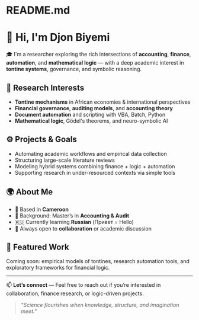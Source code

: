 # README.md 
# 👋 Hi, I'm Djon Biyemi

🎓 I'm a researcher exploring the rich intersections of **accounting**, **finance**, **automation**, and **mathematical logic** — with a deep academic interest in **tontine systems**, governance, and symbolic reasoning.

## 🔬 Research Interests
- **Tontine mechanisms** in African economies & international perspectives
- **Financial governance**, **auditing models**, and **accounting theory**
- **Document automation** and scripting with VBA, Batch, Python
- **Mathematical logic**, Gödel's theorems, and neuro-symbolic AI

## ⚙️ Projects & Goals
- Automating academic workflows and empirical data collection  
- Structuring large-scale literature reviews  
- Modeling hybrid systems combining finance + logic + automation  
- Supporting research in under-resourced contexts via simple tools

## 🌍 About Me
- 📍 Based in **Cameroon**  
- 🧠 Background: Master’s in **Accounting & Audit**  
- 🇷🇺 Currently learning **Russian** (Привет = Hello)  
- 🤝 Always open to **collaboration** or academic discussion

## 📌 Featured Work
Coming soon: empirical models of tontines, research automation tools, and exploratory frameworks for financial logic.

---

📫 **Let’s connect** — Feel free to reach out if you’re interested in collaboration, finance research, or logic-driven projects.

> *"Science flourishes when knowledge, structure, and imagination meet."*
